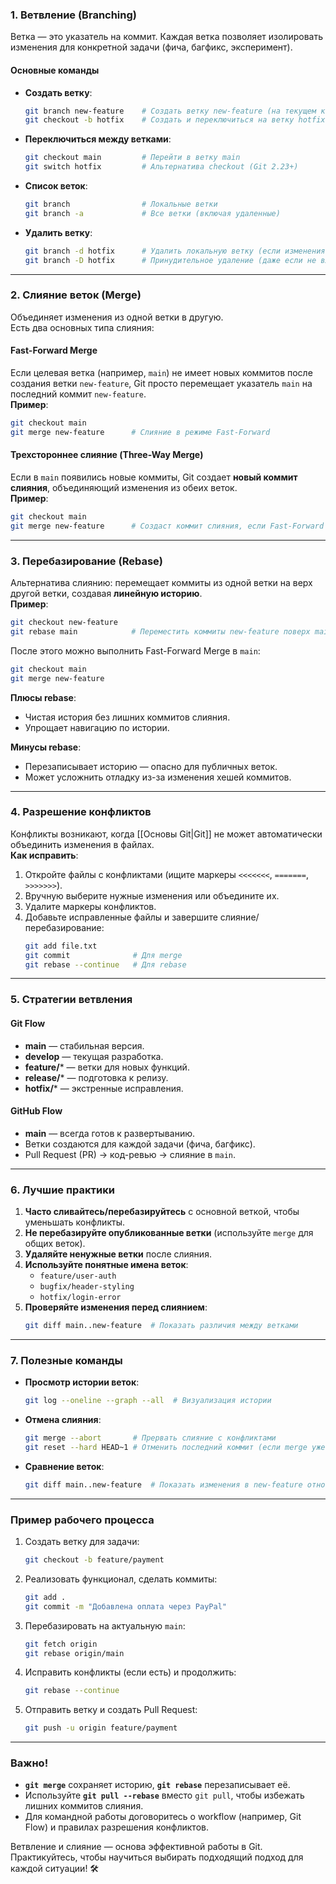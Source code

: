 
### **1. Ветвление (Branching)**
Ветка — это указатель на коммит. Каждая ветка позволяет изолировать изменения для конкретной задачи (фича, багфикс, эксперимент).

#### **Основные команды**
- **Создать ветку**:
  ```bash
  git branch new-feature    # Создать ветку new-feature (на текущем коммите)
  git checkout -b hotfix    # Создать и переключиться на ветку hotfix
  ```

- **Переключиться между ветками**:
  ```bash
  git checkout main         # Перейти в ветку main
  git switch hotfix         # Альтернатива checkout (Git 2.23+)
  ```

- **Список веток**:
  ```bash
  git branch                # Локальные ветки
  git branch -a             # Все ветки (включая удаленные)
  ```

- **Удалить ветку**:
  ```bash
  git branch -d hotfix      # Удалить локальную ветку (если изменения влиты)
  git branch -D hotfix      # Принудительное удаление (даже если не влиты)
  ```

---

### **2. Слияние веток (Merge)**
Объединяет изменения из одной ветки в другую.  
Есть два основных типа слияния:

#### **Fast-Forward Merge**
Если целевая ветка (например, `main`) не имеет новых коммитов после создания ветки `new-feature`, Git просто перемещает указатель `main` на последний коммит `new-feature`.  
**Пример**:
```bash
git checkout main
git merge new-feature      # Слияние в режиме Fast-Forward
```

#### **Трехстороннее слияние (Three-Way Merge)**
Если в `main` появились новые коммиты, Git создает **новый коммит слияния**, объединяющий изменения из обеих веток.  
**Пример**:
```bash
git checkout main
git merge new-feature      # Создаст коммит слияния, если Fast-Forward невозможен
```

---

### **3. Перебазирование (Rebase)**
Альтернатива слиянию: перемещает коммиты из одной ветки на верх другой ветки, создавая **линейную историю**.  
**Пример**:
```bash
git checkout new-feature
git rebase main            # Переместить коммиты new-feature поверх main
```
После этого можно выполнить Fast-Forward Merge в `main`:
```bash
git checkout main
git merge new-feature
```

**Плюсы rebase**:
- Чистая история без лишних коммитов слияния.
- Упрощает навигацию по истории.

**Минусы rebase**:
- Перезаписывает историю — опасно для публичных веток.
- Может усложнить отладку из-за изменения хешей коммитов.

---

### **4. Разрешение конфликтов**
Конфликты возникают, когда [[Основы Git|Git]] не может автоматически объединить изменения в файлах.  
**Как исправить**:
1. Откройте файлы с конфликтами (ищите маркеры `<<<<<<<`, `=======`, `>>>>>>>`).
2. Вручную выберите нужные изменения или объедините их.
3. Удалите маркеры конфликтов.
4. Добавьте исправленные файлы и завершите слияние/перебазирование:
   ```bash
   git add file.txt
   git commit              # Для merge
   git rebase --continue   # Для rebase
   ```

---

### **5. Стратегии ветвления**
#### **Git Flow**
- **main** — стабильная версия.
- **develop** — текущая разработка.
- **feature/*** — ветки для новых функций.
- **release/*** — подготовка к релизу.
- **hotfix/*** — экстренные исправления.

#### **GitHub Flow**
- **main** — всегда готов к развертыванию.
- Ветки создаются для каждой задачи (фича, багфикс).
- Pull Request (PR) → код-ревью → слияние в `main`.

---

### **6. Лучшие практики**
1. **Часто сливайтесь/перебазируйтесь** с основной веткой, чтобы уменьшать конфликты.
2. **Не перебазируйте опубликованные ветки** (используйте `merge` для общих веток).
3. **Удаляйте ненужные ветки** после слияния.
4. **Используйте понятные имена веток**:  
   - `feature/user-auth`  
   - `bugfix/header-styling`  
   - `hotfix/login-error`
5. **Проверяйте изменения перед слиянием**:  
   ```bash
   git diff main..new-feature  # Показать различия между ветками
   ```

---

### **7. Полезные команды**
- **Просмотр истории веток**:
  ```bash
  git log --oneline --graph --all  # Визуализация истории
  ```

- **Отмена слияния**:
  ```bash
  git merge --abort       # Прервать слияние с конфликтами
  git reset --hard HEAD~1 # Отменить последний коммит (если merge уже завершен)
  ```

- **Сравнение веток**:
  ```bash
  git diff main..new-feature  # Показать изменения в new-feature относительно main
  ```

---

### **Пример рабочего процесса**
1. Создать ветку для задачи:
   ```bash
   git checkout -b feature/payment
   ```
2. Реализовать функционал, сделать коммиты:
   ```bash
   git add .
   git commit -m "Добавлена оплата через PayPal"
   ```
3. Перебазировать на актуальную `main`:
   ```bash
   git fetch origin
   git rebase origin/main
   ```
4. Исправить конфликты (если есть) и продолжить:
   ```bash
   git rebase --continue
   ```
5. Отправить ветку и создать Pull Request:
   ```bash
   git push -u origin feature/payment
   ```

---

### **Важно!**
- **`git merge`** сохраняет историю, **`git rebase`** перезаписывает её.  
- Используйте **`git pull --rebase`** вместо `git pull`, чтобы избежать лишних коммитов слияния.  
- Для командной работы договоритесь о workflow (например, Git Flow) и правилах разрешения конфликтов.  

Ветвление и слияние — основа эффективной работы в Git. Практикуйтесь, чтобы научиться выбирать подходящий подход для каждой ситуации! 🛠️